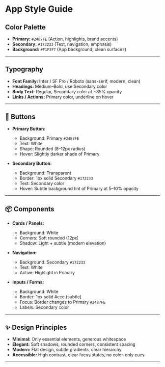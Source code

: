 # App Style Guide

## Color Palette
- **Primary:** `#2487FE` (Action, highlights, brand accents)  
- **Secondary:** `#172233` (Text, navigation, emphasis)  
- **Background:** `#F1F3F7` (App background, clean surfaces)  

---

## Typography
- **Font Family:** Inter / SF Pro / Roboto (sans-serif, modern, clean)  
- **Headings:** Medium–Bold, use Secondary color  
- **Body Text:** Regular, Secondary color at ~85% opacity  
- **Links / Actions:** Primary color, underline on hover  

---

## 🔘 Buttons
- **Primary Button:**  
  - Background: Primary `#2487FE`  
  - Text: White  
  - Shape: Rounded (8–12px radius)  
  - Hover: Slightly darker shade of Primary  

- **Secondary Button:**  
  - Background: Transparent  
  - Border: 1px solid Secondary `#172233`  
  - Text: Secondary color  
  - Hover: Subtle background tint of Primary at 5–10% opacity  

---

## 📦 Components
- **Cards / Panels:**  
  - Background: White  
  - Corners: Soft rounded (12px)  
  - Shadow: Light + subtle (modern elevation)  

- **Navigation:**  
  - Background: Secondary `#172233`  
  - Text: White  
  - Active: Highlight in Primary  

- **Inputs / Forms:**  
  - Background: White  
  - Border: 1px solid #ccc (subtle)  
  - Focus: Border changes to Primary `#2487FE`  
  - Labels: Secondary color  

---

## ✨ Design Principles
- **Minimal:** Only essential elements, generous whitespace  
- **Elegant:** Soft shadows, rounded corners, consistent spacing  
- **Modern:** Flat design, subtle gradients, clear hierarchy  
- **Accessible:** High contrast, clear focus states, no color-only cues  

---
